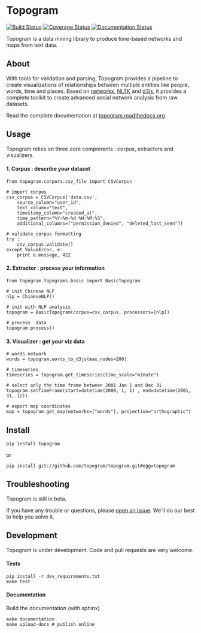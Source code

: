 # Topogram 

[![Build Status](https://travis-ci.org/topogram/topogram.svg?branch=master)](https://travis-ci.org/topogram/topogram)  [![Coverage Status](https://coveralls.io/repos/topogram/topogram/badge.svg?branch=master)](https://coveralls.io/r/topogram/topogram?branch=master) [![Documentation Status](https://readthedocs.org/projects/topogram/badge/?version=latest)](https://readthedocs.org/projects/topogram/?badge=latest)
<!-- [ ![Codeship Status for topogram/topogram](https://codeship.com/projects/2255a810-f8c9-0132-7d84-76682d16c2d4/status?branch=master)](https://codeship.com/projects/86696) -->


Topogram is a data mining library to produce time-based networks and maps from text data. 


## About

With tools for validation and parsing, Topogram provides a pipeline to create visualizations of relationships between multiple entities like people, words, time and places. Based on [networkx](http://netwokx.readthedocs.org), [NLTK](http://www.nltk.org) and [d3js](http://d3js.org), it provides a complete toolkit to create advanced social network analysis from raw datasets. 

Read the complete documentation at [topogram.readthedocs.org](http://topogram.readthedocs.org)


## Usage

Topogram relies on three core components : corpus, extractors  and visualizers.

#### 1. Corpus : describe your dataset

    from topogram.corpora.csv_file import CSVCorpus 
    
    # import corpus
    csv_corpus = CSVCorpus('data.csv',
        source_column="user_id",
        text_column="text",
        timestamp_column="created_at",
        time_pattern="%Y-%m-%d %H:%M:%S",
        additional_columns=["permission_denied", "deleted_last_seen"])

    # validate corpus formatting
    try :
        csv_corpus.validate()
    except ValueError, e:
        print e.message, 422

#### 2. Extractor : process your information

    from topogram.topograms.basic import BasicTopogram

    # init Chinese NLP
    nlp = ChineseNLP()

    # init with NLP analysis
    topogram = BasicTopogram(corpus=csv_corpus, processors=[nlp])

    # process  data
    topogram.process() 

#### 3. Visualizer : get your viz data

    # words network 
    words = topogram.words_to_d3js(max_nodes=200)

    # timeseries
    timeseries = topogram.get_timeseries(time_scale="minute")

    # select only the time frame between 2001 Jan 1 and Dec 31
    topogram.setTimeFrame(start=datetime(2000, 1, 1) , end=datetime(2001, 31, 12))

    # export map coordinates
    map = topogram.get_map(networks=["words"], projection="orthographic")


## Install

    pip install topogram

or 

    pip install git://github.com/topogram/topogram.git#egg=topogram

## Troubleshooting

Topogram is still in beta. 

If you have any trouble or questions, please [open an issue](https://github.com/topogram/topogram/issues). We'll do our best to help you solve it. 

## Development

Topogram is under development. Code and pull requests are very welcome.

#### Tests

    pip install -r dev_requirements.txt 
    make test

#### Documentation

Build the documentation (with sphinx)

    make documentation 
    make upload-docs # publish online 
